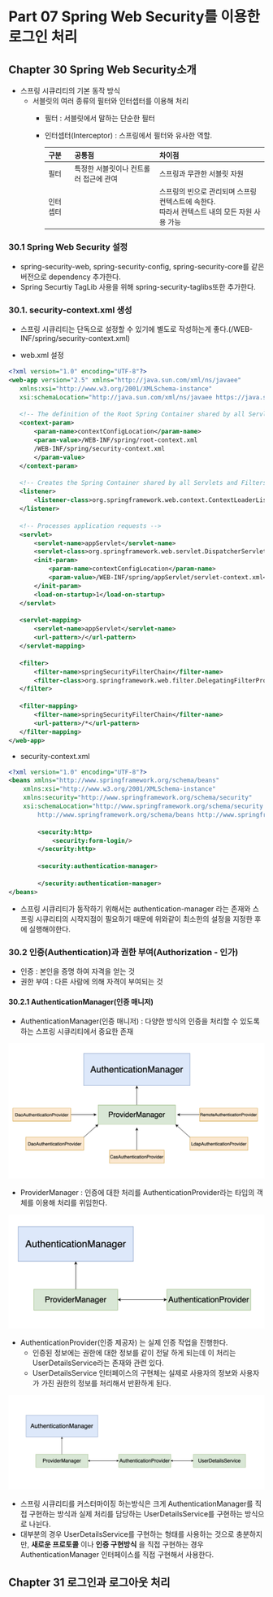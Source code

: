 # **Part 07** Spring Web Security를 이용한 로그인 처리

## **Chapter 30** Spring Web Security소개

 - 스프링 시큐리티의 기본 동작 방식
    - 서블릿의 여러 종류의 필터와 인터셉터를 이용해 처리
        - 필터 : 서블릿에서 말하는 단순한 필터
        - 인터셉터(Interceptor) : 스프링에서 필터와 유사한 역할.
 
            |구분|공통점|차이점
            |---|----|----
            |필터| 특정한 서블릿이나 컨트롤러 접근에 관여|스프링과 무관한 서블릿 자원
            |인터셉터| |스프링의 빈으로 관리되며 스프링 컨텍스트에 속한다. </br>따라서 컨텍스트 내의 모든 자원 사용 가능

### 30.1 Spring Web Security 설정

 - spring-security-web, spring-security-config, spring-security-core를 같은버전으로 dependency 추가한다.
 - Spring Securtiy TagLib 사용을 위해 spring-security-taglibs또한 추가한다.

### 30.1. security-context.xml 생성
 - 스프링 시큐리티는 단독으로 설정할 수 있기에 별도로 작성하는게 좋다.(/WEB-INF/spring/security-context.xml)

 - web.xml 설정
 
 ```xml
<?xml version="1.0" encoding="UTF-8"?>
<web-app version="2.5" xmlns="http://java.sun.com/xml/ns/javaee"
	xmlns:xsi="http://www.w3.org/2001/XMLSchema-instance"
	xsi:schemaLocation="http://java.sun.com/xml/ns/javaee https://java.sun.com/xml/ns/javaee/web-app_2_5.xsd">

	<!-- The definition of the Root Spring Container shared by all Servlets and Filters -->
	<context-param>
		<param-name>contextConfigLocation</param-name>
		<param-value>/WEB-INF/spring/root-context.xml
		/WEB-INF/spring/security-context.xml
		</param-value>
	</context-param>
	
	<!-- Creates the Spring Container shared by all Servlets and Filters -->
	<listener>
		<listener-class>org.springframework.web.context.ContextLoaderListener</listener-class>
	</listener>

	<!-- Processes application requests -->
	<servlet>
		<servlet-name>appServlet</servlet-name>
		<servlet-class>org.springframework.web.servlet.DispatcherServlet</servlet-class>
		<init-param>
			<param-name>contextConfigLocation</param-name>
			<param-value>/WEB-INF/spring/appServlet/servlet-context.xml</param-value>
		</init-param>
		<load-on-startup>1</load-on-startup>
	</servlet>
		
	<servlet-mapping>
		<servlet-name>appServlet</servlet-name>
		<url-pattern>/</url-pattern>
	</servlet-mapping>
	
	<filter>
		<filter-name>springSecurityFilterChain</filter-name>
		<filter-class>org.springframework.web.filter.DelegatingFilterProxy</filter-class>
	</filter>
	
	<filter-mapping>
		<filter-name>springSecurityFilterChain</filter-name>
		<url-pattern>/*</url-pattern>
	</filter-mapping>
</web-app>
 ```

 - security-context.xml
```xml
<?xml version="1.0" encoding="UTF-8"?>
<beans xmlns="http://www.springframework.org/schema/beans"
	xmlns:xsi="http://www.w3.org/2001/XMLSchema-instance"
	xmlns:security="http://www.springframework.org/schema/security"
	xsi:schemaLocation="http://www.springframework.org/schema/security http://www.springframework.org/schema/security/spring-security.xsd
		http://www.springframework.org/schema/beans http://www.springframework.org/schema/beans/spring-beans.xsd">
		
		<security:http>
			<security:form-login/>
		</security:http>
		
		<security:authentication-manager>
		
		</security:authentication-manager>
</beans>
```
 - 스프링 시큐리티가 동작하기 위해서는 authentication-manager 라는 존재와 스프링 시큐리티의 시작지점이 필요하기 때문에 위와같이 최소한의 설정을 지정한 후에 실행해야한다.


### 30.2 인증(Authentication)과 권한 부여(Authorization - 인가)

 - 인증 : 본인을 증명 하여 자격을 얻는 것
 - 권한 부여 : 다른 사람에 의해 자격이 부여되는 것

#### 30.2.1 AuthenticationManager(인증 매니저)
 - AuthenticationManager(인증 매니저) : 다양한 방식의 인증을 처리할 수 있도록 하는 스프링 시큐리티에서 중요한 존재


 ![AuthenticationManager](../img/AuthenticationManager.png)

 
 - ProviderManager : 인증에 대한 처리를 AuthenticationProvider라는 타입의 객체를 이용해 처리를 위임한다.

![ProviderManager](../img/ProviderManager.png)
 
 - AuthenticationProvider(인증 제공자) 는 실제 인증 작업을 진행한다.
    - 인증된 정보에는 권한에 대한 정보를 같이 전달 하게 되는데 이 처리는 UserDetailsService라는 존재와 관련 있다.
    - UserDetailsService 인터페이스의 구현체는 실제로 사용자의 정보와 사용자가 가진 권한의 정보를 처리해서 반환하게 된다.

![UserDetailsService](../img/UserDetailsService.png)

- 스프링 시큐리티를 커스터마이징 하는방식은 크게 AuthenticationManager를 직접 구현하는 방식과 실제 처리를 담당하는 UserDetailsService를 구현하는 방식으로 나뉜다.
- 대부분의 경우 UserDetailsService를 구현하는 형태를 사용하는 것으로 충분하지만, **새로운 프로토콜** 이나 **인증 구현방식** 을 직접 구현하는 경우 AuthenticationManager 인터페이스를 직접 구현해서 사용한다.

## **Chapter 31** 로그인과 로그아웃 처리